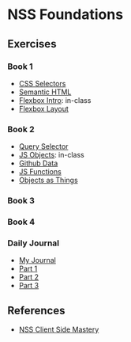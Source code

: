 # NSS Foundations

## Exercises

### Book 1
- [CSS Selectors](/css-selectors)
- [Semantic HTML](/semantic-html)
- [Flexbox Intro](/flexbox-intro): in-class
- [Flexbox Layout](/flexbox-layout)

### Book 2
- [Query Selector](/query-selector)
- [JS Objects](/js-objects): in-class
- [Github Data](/js-objects)
- [JS Functions](/js-functions)
- [Objects as Things](/objects-as-things)

### Book 3

### Book 4

### Daily Journal
- [My Journal](/daily-journal)
- [Part 1](https://github.com/nashville-software-school/client-side-mastery/blob/master/book-1-the-novice/chapters/DAILY_JOURNAL_STATIC_LAYOUT.md)
- [Part 2](https://github.com/nashville-software-school/client-side-mastery/blob/master/book-2-the-neophyte/chapters/DAILY_JOURNAL_OBJECT_DOM.md)
- [Part 3](https://github.com/nashville-software-school/client-side-mastery/blob/master/book-2-the-neophyte/chapters/DAILY_JOURNAL_DATA_DOM.md)

## References
- [NSS Client Side Mastery](https://github.com/nashville-software-school/client-side-mastery)